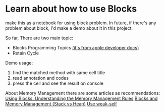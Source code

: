 # Learn about how to use Blocks

make this as a notebook for using block problem. In future, if there's any problem about block, I'd make a demo about it in this project.

So far, There are two main topic:
- Blocks Programming Topics [(it's from apple developer docs)](https://developer.apple.com/library/content/documentation/Cocoa/Conceptual/Blocks/Articles/bxVariables.html#//apple_ref/doc/uid/TP40007502-CH6-SW2)
- Retain Cycle

Demo usage:
1. find the matched method with same cell title
2. read annotation and codes
3. press the cell and see the result on console

About Memory Management there are some articles as recommendations:
[Using Blocks: Understanding the Memory Management Rules](http://landonf.org/code/iphone/Using_Blocks_2.20090710.html)
[Blocks and Memory Management (Stack vs Heap)](https://www.solstice.com/blog/blocks-and-memory-management-stack-vs-heap)
[Use weak-self](https://stackoverflow.com/questions/20030873/always-pass-weak-reference-of-self-into-block-in-arc)
